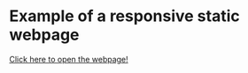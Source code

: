 # Example of a responsive static webpage

<a href="http://eze-io.github.io" target="_blank">Click here to open the webpage!</a>
